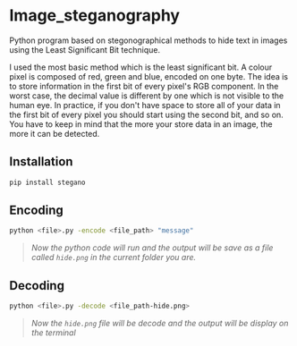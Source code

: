 # Image_steganography

Python program based on stegonographical methods to hide text in images using the Least Significant Bit technique.

I used the most basic method which is the least significant bit. A colour pixel is composed of red, green and blue, encoded on one byte. The idea is to store information in the first bit of every pixel's RGB component. In the worst case, the decimal value is different by one which is not visible to the human eye. In practice, if you don't have space to store all of your data in the first bit of every pixel you should start using the second bit, and so on. You have to keep in mind that the more your store data in an image, the more it can be detected.

Installation
------------

```bash
pip install stegano
```

Encoding
--------

```bash
python <file>.py -encode <file_path> "message"
```
> *Now the python code will run and the output will be save as a file called `hide.png` in the current folder you are.*

Decoding
--------

```bash
python <file>.py -decode <file_path-hide.png>
```
> *Now the `hide.png` file will be decode and the output will be display on the terminal*
